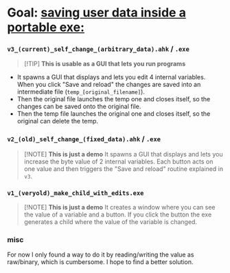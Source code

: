 # Goal: [saving user data inside a portable exe:](https://www.reddit.com/r/AutoHotkey/comments/1d5sahq/save_user_data_inside_compiled_exe_is_it_possible/?utm_source=share&utm_medium=web3x&utm_name=web3xcss&utm_term=1&utm_content=share_button)

### `v3_(current)_self_change_(arbitrary_data).ahk` / `.exe`
> [!TIP] **This is usable as a GUI that lets you run programs**
- It spawns a GUI that displays and lets you edit 4 internal variables. When you click "Save and reload" the changes are saved into an intermediate file (`temp_[original_filename]`).
- Then the original file launches the temp one and closes itself, so the changes can be saved onto the original file.
- Then the temp file launches the original one and closes itself, so the original can delete the temp.

### `v2_(old)_self_change_(fixed_data).ahk` / `.exe`
> [!NOTE] **This is just a demo**
It spawns a GUI that displays and lets you increase the byte value of 2 internal variables. Each button acts on one value and then triggers the "Save and reload" routine explained in `v3`.

### `v1_(veryold)_make_child_with_edits.exe`
> [!NOTE] **This is just a demo**
It creates a window where you can see the value of a variable and a button. If you click the button the exe generates a child where the value of the variable is changed.

### misc
For now I only found a way to do it by reading/writing the value as raw/binary, which is cumbersome. I hope to find a better solution.
